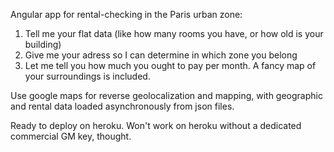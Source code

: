 Angular app for rental-checking in the Paris urban zone:

1. Tell me your flat data (like how many rooms you have, or how old is your building)
2. Give me your adress so I can determine in which zone you belong
3. Let me tell you how much you ought to pay per month. A fancy map of your surroundings is included.

Use google maps for reverse geolocalization and mapping, with geographic and rental data loaded asynchronously from json files.

Ready to deploy on heroku. Won't work on heroku without a dedicated commercial GM key, thought.
